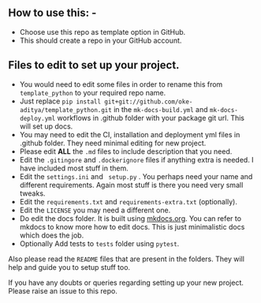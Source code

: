 ## How to use this: -

- Choose use this repo as template option in GitHub.
- This should create a repo in your GitHub account.

## Files to edit to set up your project.

- You would need to edit some files in order to rename this from `template_python` to your required repo name.
- Just replace `pip install git+git://github.com/oke-aditya/template_python.git` in the `mk-docs-build.yml` and `mk-docs-deploy.yml` workflows in .github folder with your package git url. This will set up docs.
- You may need to edit the CI, installation and deployment yml files in .github folder. They need minimal editing for new project.
- Please edit **ALL** the `.md` files to include description that you need.
- Edit the `.gitingore` and `.dockerignore` files if anything extra is needed. I have included most stuff in them.
- Edit the `settings.ini` and ` setup.py` . You perhaps need your name and different requirements. Again most stuff is there you need very small tweaks.
- Edit the `requirements.txt` and `requirements-extra.txt` (optionally).
- Edit the `LICENSE` you may need a different one.
- Do edit the docs folder. It is built using [mkdocs.org](https://www.mkdocs.org). You can refer to mkdocs to know more how to edit docs. This is just minimalistic docs which does the job.
- Optionally Add tests to `tests` folder using `pytest`.

Also please read the `README` files that are present in the folders. They will help and guide you to setup stuff too.


If you have any doubts or queries regarding setting up your new project. Please raise an issue to this repo.

